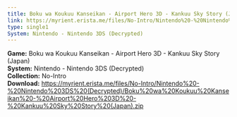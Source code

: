 ```yaml
---
title: Boku wa Koukuu Kanseikan - Airport Hero 3D - Kankuu Sky Story (Japan)
link: https://myrient.erista.me/files/No-Intro/Nintendo%20-%20Nintendo%203DS%20(Decrypted)/Boku%20wa%20Koukuu%20Kanseikan%20-%20Airport%20Hero%203D%20-%20Kankuu%20Sky%20Story%20(Japan).zip
type: single1
System: Nintendo - Nintendo 3DS (Decrypted)
---
```

<b>Game:</b> Boku wa Koukuu Kanseikan - Airport Hero 3D - Kankuu Sky Story (Japan)<br>
<b>System:</b> Nintendo - Nintendo 3DS (Decrypted)<br>
<b>Collection:</b> No-Intro<br>
<b>Download:</b> https://myrient.erista.me/files/No-Intro/Nintendo%20-%20Nintendo%203DS%20(Decrypted)/Boku%20wa%20Koukuu%20Kanseikan%20-%20Airport%20Hero%203D%20-%20Kankuu%20Sky%20Story%20(Japan).zip